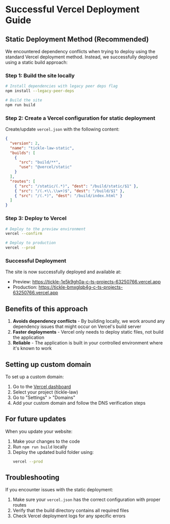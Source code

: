 # Successful Vercel Deployment Guide

## Static Deployment Method (Recommended)

We encountered dependency conflicts when trying to deploy using the standard Vercel deployment method. Instead, we successfully deployed using a static build approach:

### Step 1: Build the site locally

```bash
# Install dependencies with legacy peer deps flag
npm install --legacy-peer-deps

# Build the site
npm run build
```

### Step 2: Create a Vercel configuration for static deployment

Create/update `vercel.json` with the following content:

```json
{
  "version": 2,
  "name": "tickle-law-static",
  "builds": [
    {
      "src": "build/**",
      "use": "@vercel/static"
    }
  ],
  "routes": [
    { "src": "/static/(.*)", "dest": "/build/static/$1" },
    { "src": "/(.+\\.\\w+)$", "dest": "/build/$1" },
    { "src": "/(.*)", "dest": "/build/index.html" }
  ]
}
```

### Step 3: Deploy to Vercel

```bash
# Deploy to the preview environment
vercel --confirm

# Deploy to production
vercel --prod
```

### Successful Deployment

The site is now successfully deployed and available at:
- Preview: https://tickle-1e5k9gh0a-c-ts-projects-63250766.vercel.app
- Production: https://tickle-bmxglqb4g-c-ts-projects-63250766.vercel.app

## Benefits of this approach

1. **Avoids dependency conflicts** - By building locally, we work around any dependency issues that might occur on Vercel's build server
2. **Faster deployments** - Vercel only needs to deploy static files, not build the application
3. **Reliable** - The application is built in your controlled environment where it's known to work

## Setting up custom domain

To set up a custom domain:

1. Go to the [Vercel dashboard](https://vercel.com)
2. Select your project (tickle-law)
3. Go to "Settings" > "Domains"
4. Add your custom domain and follow the DNS verification steps

## For future updates

When you update your website:

1. Make your changes to the code
2. Run `npm run build` locally
3. Deploy the updated build folder using:
   ```bash
   vercel --prod
   ```

## Troubleshooting

If you encounter issues with the static deployment:

1. Make sure your `vercel.json` has the correct configuration with proper routes
2. Verify that the build directory contains all required files
3. Check Vercel deployment logs for any specific errors 
